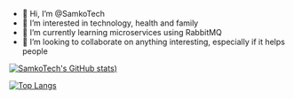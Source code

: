 - 👋 Hi, I’m @SamkoTech
- 👀 I’m interested in technology, health and family
- 🌱 I’m currently learning microservices using RabbitMQ
- 💞️ I’m looking to collaborate on anything interesting, especially if it helps people
<!---
- 📫 Feel free to reach me through email


SamkoTech/SamkoTech is a ✨ special ✨ repository because its `README.md` (this file) appears on your GitHub profile.
You can click the Preview link to take a look at your changes.
--->
[![SamkoTech's GitHub stats](https://github-readme-stats.vercel.app/api?username=samkotech&count_private=true&theme=dark))](https://github.com/samkotech/github-readme-stats)

[![Top Langs](https://github-readme-stats.vercel.app/api/top-langs/?username=samkotech)](https://github.com/samkotech/github-readme-stats)

